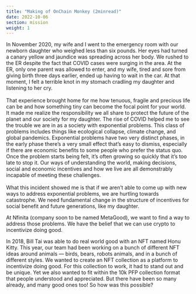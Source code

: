 ```yaml
---
title: "Making of OnChain Monkey (2minread)"
date: 2022-10-06
section: mission
weight: 1
---
```


In November 2020, my wife and I went to the emergency room with our newborn daughter who weighed less than six pounds. Her eyes had turned a canary yellow and jaundice was spreading across her body. We rushed to the ER despite the fact that COVID cases were surging in the area. At the ER, only one parent was allowed to enter, and my wife, tired and sore from giving birth three days earlier, ended up having to wait in the car. At that moment, I felt a terrible knot in my stomach cradling my daughter and listening to her cry.
\
\
That experience brought home for me how tenuous, fragile and precious life can be and how something tiny can become the focal point for your world. It made me realize the responsibility we all share to protect the future of the planet and our society for my daughter. The rise of COVID helped me to see the trouble we are in as a society with exponential problems. This class of problems includes things like ecological collapse, climate change, and global pandemics. Exponential problems have two very distinct phases, in the early phase there’s a very small effect that’s easy to dismiss, especially if there are economic benefits to some people who prefer the status quo. Once the problem starts being felt, it’s often growing so quickly that it’s too late to stop it. Our ways of understanding the world, making decisions, social and economic incentives and how we live are all demonstrably incapable of meeting these challenges.
\
\
What this incident showed me is that if we aren’t able to come up with new ways to address exponential problems, we are hurtling towards catastrophe. We need fundamental change in the structure of incentives for social benefit and future generations, like my daughter.

At Nfinita (company soon to be named MetaGood), we want to find a way to address those problems. We have the belief that we can use crypto to incentivize doing good.

In 2018, Bill Tai was able to do real world good with an NFT named Honu Kitty. This year, our team had been working on a bunch of different NFT ideas around animals — birds, bears, robots animals, and in a bunch of different styles. We wanted to create an NFT collection as a platform to incentivize doing good. For this collection to work, it had to stand out and be unique. Yet we also wanted to fit within the 10k PFP collection format that people understood and appreciated. But there have been so many already, and many good ones too! So how was this possible?
